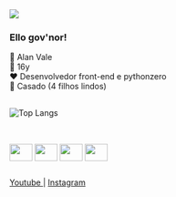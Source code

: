 <img src="https://c.tenor.com/O_zl_sZ9u-cAAAAC/over-the-garden-wall-garden-wall.gif" align="center">

### Ello gov'nor!

🎃 Alan Vale <br>
🎈 16y <br>
❤ Desenvolvedor front-end e pythonzero <br>
🤵 Casado (4 filhos lindos)

##

![Top Langs](https://github-readme-stats.vercel.app/api/top-langs/?username=alaanvv&theme=dark)

##
  
<div style="display: inline-block"><br>
  <img align="center" width="40" height="30" src="https://cdn.jsdelivr.net/gh/devicons/devicon/icons/html5/html5-original.svg" />
  <img align="center" width="40" height="30" src="https://cdn.jsdelivr.net/gh/devicons/devicon/icons/css3/css3-original.svg" />
  <img align="center" width="40" height="30" src="https://cdn.jsdelivr.net/gh/devicons/devicon/icons/javascript/javascript-original.svg" />
  <img align="center" width="40" height="30" src="https://cdn.jsdelivr.net/gh/devicons/devicon/icons/python/python-original.svg" />
</div>
  
##

<div>
  <a href="https://youtube/alaanvv" target="_blank"> Youtube </a> | <a href="https://instagram.com/alaan_vv"> Instagram <a>
</div>  
